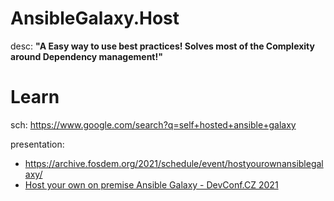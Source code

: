 # AnsibleGalaxy.Host
desc: **"A Easy way to use best practices! Solves most of the Complexity around Dependency management!"**

# Learn
sch: https://www.google.com/search?q=self+hosted+ansible+galaxy

presentation:
- https://archive.fosdem.org/2021/schedule/event/hostyourownansiblegalaxy/
- [Host your own on premise Ansible Galaxy - DevConf.CZ 2021](https://youtu.be/GjrWYMfjGrs)
